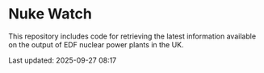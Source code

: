 # Nuke Watch

This repository includes code for retrieving the latest information available on the output of EDF nuclear power plants in the UK.

Last updated: 2025-09-27 08:17